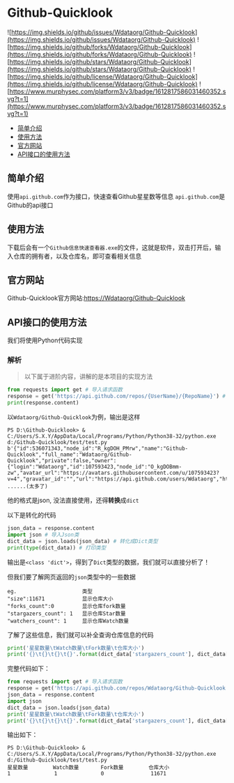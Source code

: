 # Github-Quicklook
![https://img.shields.io/github/issues/Wdataorg/Github-Quicklook](https://img.shields.io/github/issues/Wdataorg/Github-Quicklook)
![https://img.shields.io/github/forks/Wdataorg/Github-Quicklook](https://img.shields.io/github/forks/Wdataorg/Github-Quicklook)
![https://img.shields.io/github/stars/Wdataorg/Github-Quicklook](https://img.shields.io/github/stars/Wdataorg/Github-Quicklook)
![https://img.shields.io/github/license/Wdataorg/Github-Quicklook](https://img.shields.io/github/license/Wdataorg/Github-Quicklook)
![https://www.murphysec.com/platform3/v3/badge/1612817586031460352.svg?t=1](https://www.murphysec.com/platform3/v3/badge/1612817586031460352.svg?t=1)

- [简单介绍](#简单介绍)
- [使用方法](#使用方法)
- [官方网站](#官方网站)
- [API接口的使用方法](#API接口的使用方法)

## 简单介绍
使用`api.github.com`作为接口，快速查看Github星星数等信息
`api.github.com`是Github的api接口

## 使用方法

下载后会有一个`Github信息快速查看器.exe`的文件，这就是软件，双击打开后，输入仓库的拥有者，以及仓库名，即可查看相关信息

## 官方网站

Github-Quicklook官方网站:[https://Wdataorg/Github-Quicklook](https://Wdataorg/Github-Quicklook)

## API接口的使用方法

我们将使用Python代码实现

### 解析

> 以下属于进阶内容，讲解的是本项目的实现方法

```python
from requests import get # 导入请求函数
response = get('https://api.github.com/repos/{UserName}/{RepoName}') # 向API接口请求
print(response.content) 
```

以`Wdataorg/Github-Quicklook`为例，输出是这样

```
PS D:\Github-Quicklook> & C:/Users/S.X.Y/AppData/Local/Programs/Python/Python38-32/python.exe d:/Github-Quicklook/test/test.py
b'{"id":536071343,"node_id":"R_kgDOH_PMrw","name":"Github-Quicklook","full_name":"Wdataorg/Github-Quicklook","private":false,"owner":{"login":"Wdataorg","id":107593423,"node_id":"O_kgDOBmm-zw","avatar_url":"https://avatars.githubusercontent.com/u/107593423?v=4","gravatar_id":"","url":"https://api.github.com/users/Wdataorg","html_url":"https://github.com/Wdataorg","followers_url":"https://api.github.com/users/
......(太多了)
```

他的格式是json, 没法直接使用，还得**转换**成`dict`

以下是转化的代码
```python
json_data = response.content
import json # 导入Json类
dict_data = json.loads(json_data) # 转化成Dict类型
print(type(dict_data)) # 打印类型
```

输出是`<class 'dict'>`，得到了`Dict`类型的数据，我们就可以直接分析了！

但我们要了解网页返回的`json`类型中的一些数据

```
eg.                     类型
"size":11671            显示仓库大小
"forks_count":0         显示仓库fork数量
"stargazers_count": 1   显示仓库Star数量
"watchers_count": 1     显示仓库Watch数量
```
了解了这些信息，我们就可以补全查询仓库信息的代码

```python
print('星星数量\tWatch数量\tFork数量\t仓库大小')
print('{}\t{}\t{}\t{}'.format(dict_data['stargazers_count'], dict_data["watchers_count"], dict_data["forks_count"],dict_data["size"])) # 打印信息
```

完整代码如下：

```python
from requests import get # 导入请求函数
response = get('https://api.github.com/repos/Wdataorg/Github-Quicklook') # 向API接口请求
json_data = response.content
import json
dict_data = json.loads(json_data)
print('星星数量\tWatch数量\tFork数量\t仓库大小')
print('{}\t{}\t{}\t{}'.format(dict_data['stargazers_count'], dict_data["watchers_count"], dict_data["forks_count"],dict_data["size"])) # 打印信息
```

输出如下：

```
PS D:\Github-Quicklook> & C:/Users/S.X.Y/AppData/Local/Programs/Python/Python38-32/python.exe d:/Github-Quicklook/test/test.py
星星数量        Watch数量       Fork数量        仓库大小
1              1              0               11671
```
